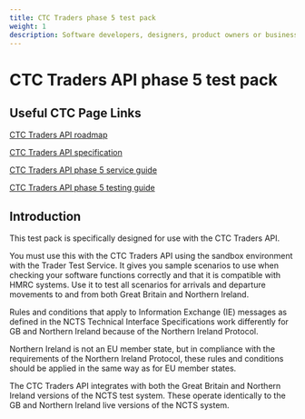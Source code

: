 ```yaml
---
title: CTC Traders phase 5 test pack
weight: 1
description: Software developers, designers, product owners or business analysts. Integrate your software with Common Transit Convention Traders API.
---
```


# CTC Traders API phase 5 test pack

## Useful CTC Page Links
[CTC Traders API roadmap](/roadmaps/common-transit-convention-traders-roadmap/#phase-5)

[CTC Traders API specification](/api-documentation/docs/api/service/common-transit-convention-traders/2.0)

[CTC Traders API phase 5 service guide](/guides/ctc-traders-phase5-service-guide/)

[CTC Traders API phase 5 testing guide](/guides/ctc-traders-phase5-testing-guide/)

## Introduction

This test pack is specifically designed for use with the CTC Traders API.

You must use this with the CTC Traders API using the sandbox environment with the Trader Test Service. It gives you sample scenarios to use when checking your software functions correctly and that it is compatible with HMRC systems. Use it to test all scenarios for arrivals and departure movements to and from both Great Britain and Northern Ireland.

Rules and conditions that apply to Information Exchange (IE) messages as defined in the NCTS Technical Interface Specifications work differently for GB and Northern Ireland because of the Northern Ireland Protocol.

Northern Ireland is not an EU member state, but in compliance with the requirements of the Northern Ireland Protocol, these rules and conditions should be applied in the same way as for EU member states.

The CTC Traders API integrates with both the Great Britain and Northern Ireland versions of the NCTS test system. These operate identically to the GB and Northern Ireland live versions of the NCTS system.

